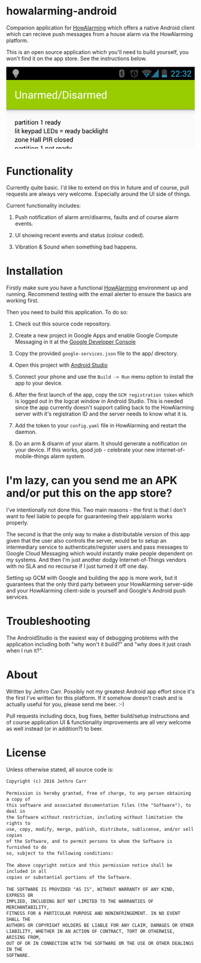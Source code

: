 # howalarming-android

Companion application for [HowAlarming](https://github.com/jethrocarr/howalarming)
which offers a native Android client which can recieve push messages from a
house alarm via the HowAlarming platform.

This is an open source application which you'll need to build yourself, you
won't find it on the app store. See the instructions below.

![Current Version Screenshot](https://raw.githubusercontent.com/jethrocarr/howalarming-android/master/docs/Screenshot_2016-01-11-22-32-15.png)


# Functionality

Currently quite basic. I'd like to extend on this in future and of course, pull
requests are always very welcome. Especially around the UI side of things.

Current functionality includes:

1. Push notification of alarm arm/disarms, faults and of course alarm events.

2. UI showing recent events and status (colour coded).

3. Vibration & Sound when something bad happens.


# Installation

Firstly make sure you have a functional [HowAlarming](https://github.com/jethrocarr/howalarming)
environment up and running. Recommend testing with the email alerter to ensure
the basics are working first.

Then you need to build this application. To do so:

1. Check out this source code repository.

2. Create a new project in Google Apps and enable Google Compute Messaging in it at the [Google Developer Console](https://developers.google.com/mobile/add?platform=android&cntapi=gcm&cnturl=https:%2F%2Fdevelopers.google.com%2Fcloud-messaging%2Fandroid%2Fclient&cntlbl=Continue%20Adding%20GCM%20Support&%3Fconfigured%3Dtrue)

3. Copy the provided `google-services.json` file to the app/ directory.

4. Open this project with [Android Studio](http://developer.android.com/sdk/index.html)

5. Connect your phone and use the `Build -> Run` menu option to install the app
   to your device.

6. After the first launch of the app, copy the `GCM registration token` which is
   logged out in the logcat window in Android Studio. This is needed since the
   app currently doesn't support calling back to the HowAlarming server with it's
   registration ID and the server needs to know what it is.

7. Add the token to your `config.yaml` file in HowAlarming and restart the
   daemon.

8. Do an arm & disarm of your alarm. It should generate a notification on your
   device. If this works, good job - celebrate your new
   internet-of-mobile-things alarm system.


# I'm lazy, can you send me an APK and/or put this on the app store?

I've intentionally not done this. Two main reasons - the first is that I don't
want to feel liable to people for guaranteeing their app/alarm works properly.

The second is that the only way to make a distributable version of this app
given that the user also controls the server, would be to setup an intermediary
service to authenticate/register users and pass messages to Google Cloud
Messaging which would instantly make people dependent on my systems. And then
I'm just another dodgy Internet-of-Things vendors with no SLA and no recourse if
I just turned it off one day.

Setting up GCM with Google and building the app is more work, but it guarantees
that the only third party between your HowAlarming server-side and your
HowAlarming client-side is yourself and Google's Android push services.


# Troubleshooting

The AndroidStudio is the easiest way of debugging problems with the application
including both "why won't it build?" and "why does it just crash when I run it?".


# About

Written by Jethro Carr. Possibly not my greatest Android app effort since it's
the first I've written for this platform. If it somehow doesn't crash and is
actually useful for you, please send me beer. :-)

Pull requests including docs, bug fixes, better build/setup instructions and of
course application UI & functionality improvements are all very welcome as well
instead (or in addition?) to beer.


# License

Unless otherwise stated, all source code is:

    Copyright (c) 2016 Jethro Carr

    Permission is hereby granted, free of charge, to any person obtaining a copy of
    this software and associated documentation files (the "Software"), to deal in
    the Software without restriction, including without limitation the rights to
    use, copy, modify, merge, publish, distribute, sublicense, and/or sell copies
    of the Software, and to permit persons to whom the Software is furnished to do
    so, subject to the following conditions:

    The above copyright notice and this permission notice shall be included in all
    copies or substantial portions of the Software.

    THE SOFTWARE IS PROVIDED "AS IS", WITHOUT WARRANTY OF ANY KIND, EXPRESS OR
    IMPLIED, INCLUDING BUT NOT LIMITED TO THE WARRANTIES OF MERCHANTABILITY,
    FITNESS FOR A PARTICULAR PURPOSE AND NONINFRINGEMENT. IN NO EVENT SHALL THE
    AUTHORS OR COPYRIGHT HOLDERS BE LIABLE FOR ANY CLAIM, DAMAGES OR OTHER
    LIABILITY, WHETHER IN AN ACTION OF CONTRACT, TORT OR OTHERWISE, ARISING FROM,
    OUT OF OR IN CONNECTION WITH THE SOFTWARE OR THE USE OR OTHER DEALINGS IN THE
    SOFTWARE.
